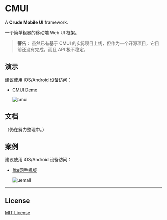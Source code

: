 # CMUI

A **Crude Mobile UI** framework.

一个简单粗暴的移动端 Web UI 框架。

> **警告**：
> 虽然已有基于 CMUI 的实际项目上线，但作为一个开源项目，它目前还没有完成，而且 API 极不稳定。

## 演示

建议使用 iOS/Android 设备访问：

* [CMUI Demo](http://cmui.net/)

	![cmui](https://f.cloud.github.com/assets/1231359/930362/a84485ea-0009-11e3-9667-7443f149081e.png)

## 文档

（仍在努力整理中。）


## 案例

建议使用 iOS/Android 设备访问：

* [优e网手机版](http://m.uemall.com/)

	![uemall](https://f.cloud.github.com/assets/1231359/930363/aab39fdc-0009-11e3-8926-ca296e4f7848.png)

***

## License

[MIT License](http://www.opensource.org/licenses/mit-license.php)
